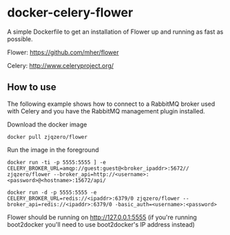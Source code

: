 docker-celery-flower
====================

A simple Dockerfile to get an installation of Flower up and running as fast as possible.

Flower: https://github.com/mher/flower

Celery: http://www.celeryproject.org/

How to use
----------

The following example shows how to connect to a RabbitMQ broker used with Celery and you have
the RabbitMQ management plugin installed.

Download the docker image

    docker pull zjqzero/flower

Run the image in the foreground

    docker run -ti -p 5555:5555 ] -e CELERY_BROKER_URL=amqp://guest:guest@<broker_ipaddr>:5672// zjqzero/flower --broker_api=http://<username>:<password>@<hostname>:15672/api/

    docker run -d -p 5555:5555 -e CELERY_BROKER_URL=redis://<ipaddr>:6379/0 zjqzero/flower --broker_api=redis://<ipaddr>:6379/0 -basic_auth=<username>:<password>

Flower should be running on http://127.0.0.1:5555 (if you're running boot2docker you'll need to use
boot2docker's IP address instead)

